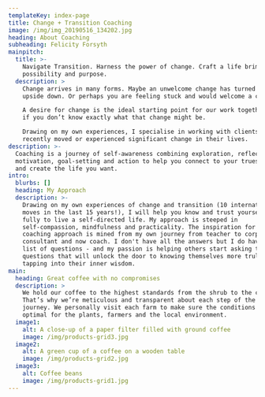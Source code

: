 ```yaml
---
templateKey: index-page
title: Change + Transition Coaching
image: /img/img_20190516_134202.jpg
heading: About Coaching
subheading: Felicity Forsyth
mainpitch:
  title: >-
    Navigate Transition. Harness the power of change. Craft a life brimming with
    possibility and purpose.
  description: >
    Change arrives in many forms. Maybe an unwelcome change has turned your life
    upside down. Or perhaps you are feeling stuck and would welcome a change.

    A desire for change is the ideal starting point for our work together - even
    if you don’t know exactly what that change might be.

    Drawing on my own experiences, I specialise in working with clients who have
    recently moved or experienced significant change in their lives. 
description: >-
  Coaching is a journey of self-awareness combining exploration, reflection,
  motivation, goal-setting and action to help you connect to your truest self
  and create the life you want.
intro:
  blurbs: []
  heading: My Approach
  description: >-
    Drawing on my own experiences of change and transition (10 international
    moves in the last 15 years!), I will help you know and trust yourself more
    fully to live a self-directed life. My approach is steeped in
    self-compassion, mindfulness and practicality. The inspiration for my
    coaching approach is mined from my own journey from teacher to corporate
    consultant and now coach. I don't have all the answers but I do have a long
    list of questions - and my passion is helping others start asking the
    questions that will unlock the door to knowing themselves more truly and
    tapping into their inner wisdom.
main:
  heading: Great coffee with no compromises
  description: >
    We hold our coffee to the highest standards from the shrub to the cup.
    That’s why we’re meticulous and transparent about each step of the coffee’s
    journey. We personally visit each farm to make sure the conditions are
    optimal for the plants, farmers and the local environment.
  image1:
    alt: A close-up of a paper filter filled with ground coffee
    image: /img/products-grid3.jpg
  image2:
    alt: A green cup of a coffee on a wooden table
    image: /img/products-grid2.jpg
  image3:
    alt: Coffee beans
    image: /img/products-grid1.jpg
---
```


